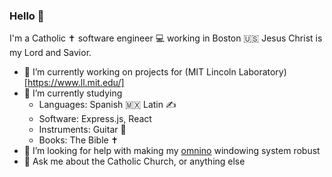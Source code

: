 ### Hello 👋

I'm a Catholic ✝️ software engineer 💻 working in Boston 🇺🇸 Jesus Christ is my Lord and Savior.

- 🔭 I’m currently working on projects for (MIT Lincoln Laboratory)[https://www.ll.mit.edu/]
- 🌱 I’m currently studying
     - Languages: Spanish 🇲🇽 Latin ✍️
     - Software: Express.js, React
     - Instruments: Guitar 🎸
     - Books: The Bible ✝️
- 🤔 I’m looking for help with making my [omnino](https://github.com/bopwerks/omnino) windowing system robust
- 💬 Ask me about the Catholic Church, or anything else

<!--

Here are some ideas to get you started:

- 🔭 I’m currently working on ...
- 🌱 I’m currently learning ...
- 👯 I’m looking to collaborate on ...
- 🤔 I’m looking for help with ...
- 💬 Ask me about ...
- 📫 How to reach me: ...
- 😄 Pronouns: ...
- ⚡ Fun fact: ...
-->
